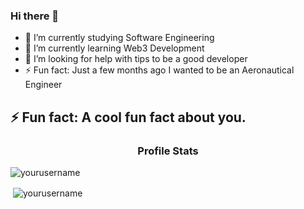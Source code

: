 ### Hi there 👋

- 🔭 I’m currently studying Software Engineering
- 🌱 I’m currently learning Web3 Development
- 🤔 I’m looking for help with tips to be a good developer
- ⚡ Fun fact: Just a few months ago I wanted to be an Aeronautical Engineer

## ⚡ Fun fact: A cool fun fact about you.

<h3 align="center">Profile Stats</h3>

<p align="left"> <img src="https://komarev.com/ghpvc/?username=yourusername" alt="yourusername" /> </p>

<p>&nbsp;<img align="center" src="https://github-readme-stats.vercel.app/api?username=yourusername&show_icons=true" alt="yourusername" /></p>
